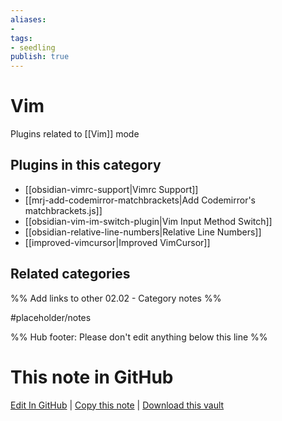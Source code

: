 ```yaml
---
aliases:
- 
tags: 
- seedling 
publish: true
---
```



# Vim

Plugins related to [[Vim]] mode

## Plugins in this category

- [[obsidian-vimrc-support|Vimrc Support]]
- [[mrj-add-codemirror-matchbrackets|Add Codemirror's matchbrackets.js]]
- [[obsidian-vim-im-switch-plugin|Vim Input Method Switch]]
- [[obsidian-relative-line-numbers|Relative Line Numbers]]
- [[improved-vimcursor|Improved VimCursor]]

## Related categories

%% Add links to other 02.02 - Category notes %%

#placeholder/notes

%% Hub footer: Please don't edit anything below this line %%

# This note in GitHub

<span class="git-footer">[Edit In GitHub](https://github.dev/obsidian-community/obsidian-hub/blob/main/02%20-%20Community%20Expansions/02.01%20Plugins%20by%20Category/Vim-related%20Plugins.md "git-hub-edit-note") | [Copy this note](https://raw.githubusercontent.com/obsidian-community/obsidian-hub/main/02%20-%20Community%20Expansions/02.01%20Plugins%20by%20Category/Vim-related%20Plugins.md "git-hub-copy-note") | [Download this vault](https://github.com/obsidian-community/obsidian-hub/archive/refs/heads/main.zip "git-hub-download-vault") </span>
